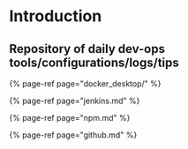 # Introduction

## Repository of daily dev-ops tools/configurations/logs/tips

{% page-ref page="docker_desktop/" %}

{% page-ref page="jenkins.md" %}

{% page-ref page="npm.md" %}

{% page-ref page="github.md" %}



